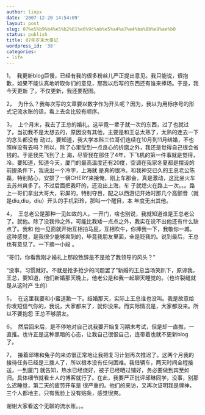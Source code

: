 ```yaml
---
author: linpx
date: '2007-12-20 14:54:09'
layout: post
slug: 07%e5%b9%b4%e5%b2%81%e6%9c%ab%e5%a4%a7%e4%ba%8b%e8%ae%b0
status: publish
title: 07年岁末大事记
wordpress_id: '38'
categories:
- life
---
```


  

1，  我更新blog巨慢，已经有我的很多粉丝儿严正提出意见。我只能说，很抱歉，如果不能认真地听取你们的意见，那我以后写的东西还有谁来捧场。于是，我今天更新
了。不仅更新，我还要配图。

2，  为什么？我每次写的文章要以数字作为开头呢？因为，我以为用标序号的形式记流水账的话，看上去会比较有顺序。

  

3，  上个月末，我去了王总的婚礼。这毕竟一辈子就一次的东西，过了也就过了。当初我不是太想去的，原因没有其他，主要是和王总太熟了，太熟的连去一下的念头都没有
动过。要知道，我大学本科三位哥们连续在10月到11月结婚，不也照样没有去吗？所以，除了心里受到一点良心的折磨之外，我还是觉得自己很会省钱的。于是我先飞到了上
海，尽管我在那住了4年，下飞机的第一件事就是觉得，冷。要知道，知道今天，厦门的最高温度还有20度，空调在我家冬夏都是摆设的前提条件下，我说出一个冷字，上海就
是真的很冷。和我神交已久的王总老公陈磊，特别贴心，安排了一辆CHERY来接俺，刚上车那会，真是激动，这比坐火车去苏州爽多了。不过后面把我吓的，还没出上海，车
子就熄火在路上一次。。。路上一哥们拿出大哥大，彩屏的，特别夺目，配之以西游记开始时那几个高颤音（就是diu,diu，diu）开头的手机彩玲，那叫一个醒目，本
年度无出其他。

  
4，  王总老公是那种一见如故的人。一开门，啥也别说，我就知道谁是王总老公了。就他。除了没我帅之外，可能比我矮一点点之外，我实在说不出他还有什么缺点了。我和
他一见面就开始互相拍马屁，互相吹牛，你捧我一下，我敬你一城。这种感觉，是我很少能够爽到的，毕竟我朋友里面，全是贬我的。说到最后，王总也有意见了。一下摘一小段
。

“哥们，你看我刚才婚礼上那段致辞是不是抢了我领导的风头？”

“没事，习惯就好。不就是抢多抢少的问题罢了”新婚的王总当场笑趴下，原谅我，王总，要知道，他们新婚那天晚上，他老公是和我一起聊天睡觉的。（也许裂缝就是从这时产
生的）

5，  在这里我要和小蜜道歉一下。结婚那天，实际上王总谁也没叫。我是故意给你发短信气你的，我说，大家都来了，就你没来。而实际情况是，大家都没来。所以不要抱怨
王总不够朋友。

6，  然后回来后，是不停地对自己说我要开始复习期末考试，但是却一直推，一直推。也许正是这种黑暗的心态，让我自己很恨自己，连带着也就不更新blog了。

7，  接着邱琳和兔子的来访很正常地让我把复习计划再次推迟了。这两个月我的接待任务已经是三拨人了，所以根本没有任何困难。我借辆车，两天时间全程接送，一到厦门
就告知，热水已经烧好，被子已经晒过铺好，务必要做到宾至如归。具体细节就看土人的博客就行了。在此，我要严正批评邱琳同学，没事，别那么迟睡觉，第二天的疲劳开车是
很严重的。他们的来访，又再次证明我是牌神，三个人都地主，只有我脸上没有贴条，感觉很爽。


谢谢大家看这个无聊的流水账。。。

